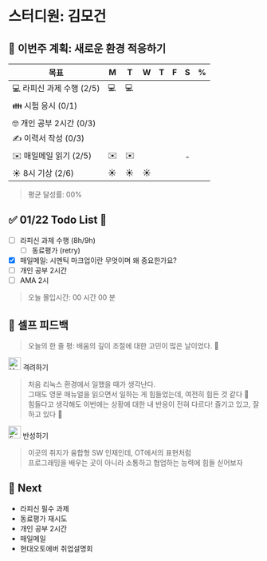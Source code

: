 # 스터디원: 김모건

## 🚀 이번주 계획: 새로운 환경 적응하기

| 목표                      | M   | T   | W   | T   | F   | S   | %   |
| ------------------------- | --- | --- | --- | --- | --- | --- | --- |
| 💻 라피신 과제 수행 (2/5) | 💻  | 💻  |     |     |     |     |     |
| 👪 시험 응시 (0/1)        |     |     |     |     |     |     |     |
| 🤓 개인 공부 2시간 (0/3)  |     |     |     |     |     |     |     |
| ✍️ 이력서 작성 (0/3)      |     |     |     |     |     |     |     |
| ✉️ 매일메일 읽기 (2/5)    | ✉️  | ✉️  |     |     |     | -   |     |
| ☀️ 8시 기상 (2/6)         | ☀️  | ☀️  | ☀️  |     |     |     |     |

> 평균 달성률: 00% <br>

## ✅ 01/22 Todo List 🌅

- [ ] 라피신 과제 수행 (8h/9h)
  - [ ] 동료평가 (retry)
- [x] 매일메일: 시멘틱 마크업이란 무엇이며 왜 중요한가요?
- [ ] 개인 공부 2시간
- [ ] AMA 2시

> 오늘 몰입시간: 00 시간 00 분<br>

## 🎉 셀프 피드백

> 오늘의 한 줄 평: 배움의 깊이 조절에 대한 고민이 많은 날이었다. 🤔<br>

<img src="https://raw.githubusercontent.com/Tarikul-Islam-Anik/Animated-Fluent-Emojis/master/Emojis/Smilies/Hugging%20Face.png" alt="Hugging Face" width="25" height="25"> 격려하기</img>

> 처음 리눅스 환경에서 일했을 때가 생각난다. <br>
> 그때도 영문 매뉴얼을 읽으면서 일하는 게 힘들었는데, 여전히 힘든 것 같다 🤣<br>
> 힘들다고 생각해도 이번에는 상황에 대한 내 반응이 전혀 다르다! 즐기고 있고, 잘하고 있다 👏 <br>

<img src="https://raw.githubusercontent.com/Tarikul-Islam-Anik/Animated-Fluent-Emojis/master/Emojis/Smilies/Face%20with%20Monocle.png" alt="Face with Monocle" width="25" height="25"> 반성하기</img>

> 이곳의 취지가 융합형 SW 인재인데, OT에서의 표현처럼<br>
> 프로그래밍을 배우는 곳이 아니라 소통하고 협업하는 능력에 힘들 싣어보자<br>

## 🌱 Next

- 라피신 필수 과제
- 동료평가 재시도
- 개인 공부 2시간
- 매일메일
- 현대오토에버 취업설명회
